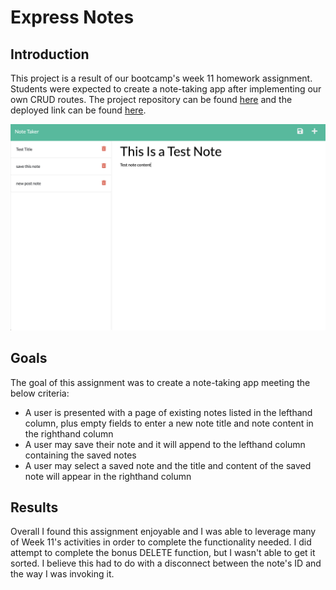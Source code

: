 # Express Notes

## Introduction
This project is a result of our bootcamp's week 11 homework assignment. Students were expected to create a note-taking app after implementing our own CRUD routes. The project repository can be found [here](https://github.com/graycodesnu/express-notes) and the deployed link can be found [here](https://heroku-express-notes.herokuapp.com/).

![](/img/Screen%20Shot%202022-10-09%20at%209.53.51%20PM.png)

## Goals 
The goal of this assignment was to create a note-taking app meeting the below criteria:

+ A user is presented with a page of existing notes listed in the lefthand column, plus empty fields to enter a new note title and note content in the righthand column
+ A user may save their note and it will append to the lefthand column containing the saved notes
+ A user may select a saved note and the title and content of the saved note will appear in the righthand column 

## Results 
Overall I found this assignment enjoyable and I was able to leverage many of Week 11's activities in order to complete the functionality needed. I did attempt to complete the bonus DELETE function, but I wasn't able to get it sorted. I believe this had to do with a disconnect between the note's ID and the way I was invoking it.